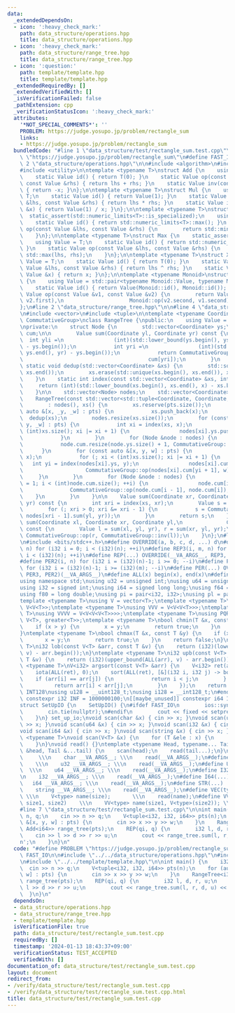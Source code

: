 ```yaml
---
data:
  _extendedDependsOn:
  - icon: ':heavy_check_mark:'
    path: data_structure/operations.hpp
    title: data_structure/operations.hpp
  - icon: ':heavy_check_mark:'
    path: data_structure/range_tree.hpp
    title: data_structure/range_tree.hpp
  - icon: ':question:'
    path: template/template.hpp
    title: template/template.hpp
  _extendedRequiredBy: []
  _extendedVerifiedWith: []
  _isVerificationFailed: false
  _pathExtension: cpp
  _verificationStatusIcon: ':heavy_check_mark:'
  attributes:
    '*NOT_SPECIAL_COMMENTS*': ''
    PROBLEM: https://judge.yosupo.jp/problem/rectangle_sum
    links:
    - https://judge.yosupo.jp/problem/rectangle_sum
  bundledCode: "#line 1 \"data_structure/test/rectangle_sum.test.cpp\"\n#define PROBLEM\
    \ \"https://judge.yosupo.jp/problem/rectangle_sum\"\n#define FAST_IO\n\n#line\
    \ 2 \"data_structure/operations.hpp\"\n\n#include <algorithm>\n#include <limits>\n\
    #include <utility>\n\ntemplate <typename T>\nstruct Add {\n    using Value = T;\n\
    \    static Value id() { return T(0); }\n    static Value op(const Value &lhs,\
    \ const Value &rhs) { return lhs + rhs; }\n    static Value inv(const Value &x)\
    \ { return -x; }\n};\n\ntemplate <typename T>\nstruct Mul {\n    using Value =\
    \ T;\n    static Value id() { return Value(1); }\n    static Value op(const Value\
    \ &lhs, const Value &rhs) { return lhs * rhs; }\n    static Value inv(const Value\
    \ &x) { return Value(1) / x; }\n};\n\ntemplate <typename T>\nstruct Min {\n  \
    \  static_assert(std::numeric_limits<T>::is_specialized);\n    using Value = T;\n\
    \    static Value id() { return std::numeric_limits<T>::max(); }\n    static Value\
    \ op(const Value &lhs, const Value &rhs) {\n        return std::min(lhs, rhs);\n\
    \    }\n};\n\ntemplate <typename T>\nstruct Max {\n    static_assert(std::numeric_limits<T>::is_specialized);\n\
    \    using Value = T;\n    static Value id() { return std::numeric_limits<Value>::min();\
    \ }\n    static Value op(const Value &lhs, const Value &rhs) {\n        return\
    \ std::max(lhs, rhs);\n    }\n};\n\ntemplate <typename T>\nstruct Xor {\n    using\
    \ Value = T;\n    static Value id() { return T(0); }\n    static Value op(const\
    \ Value &lhs, const Value &rhs) { return lhs ^ rhs; }\n    static Value inv(const\
    \ Value &x) { return x; }\n};\n\ntemplate <typename Monoid>\nstruct Reversible\
    \ {\n    using Value = std::pair<typename Monoid::Value, typename Monoid::Value>;\n\
    \    static Value id() { return Value(Monoid::id(), Monoid::id()); }\n    static\
    \ Value op(const Value &v1, const Value &v2) {\n        return Value(Monoid::op(v1.first,\
    \ v2.first),\n                     Monoid::op(v2.second, v1.second));\n    }\n\
    };\n#line 2 \"data_structure/range_tree.hpp\"\n\n#line 4 \"data_structure/range_tree.hpp\"\
    \n#include <vector>\n#include <tuple>\n\ntemplate <typename Coordinate, typename\
    \ CommutativeGroup>\nclass RangeTree {\npublic:\n    using Value = typename CommutativeGroup::Value;\n\
    \nprivate:\n    struct Node {\n        std::vector<Coordinate> ys;\n        std::vector<Value>\
    \ cum;\n\n        Value sum(Coordinate yl, Coordinate yr) const {\n          \
    \  int yli =\n                (int)(std::lower_bound(ys.begin(), ys.end(), yl)\
    \ - ys.begin());\n            int yri =\n                (int)(std::lower_bound(ys.begin(),\
    \ ys.end(), yr) - ys.begin());\n            return CommutativeGroup::op(CommutativeGroup::inv(cum[yli]),\n\
    \                                        cum[yri]);\n        }\n    };\n\n   \
    \ static void dedup(std::vector<Coordinate> &xs) {\n        std::sort(xs.begin(),\
    \ xs.end());\n        xs.erase(std::unique(xs.begin(), xs.end()), xs.end());\n\
    \    }\n    static int index(const std::vector<Coordinate> &xs, int x) {\n   \
    \     return (int)(std::lower_bound(xs.begin(), xs.end(), x) - xs.begin());\n\
    \    }\n\n    std::vector<Node> nodes;\n    std::vector<Coordinate> xs;\n\npublic:\n\
    \    RangeTree(const std::vector<std::tuple<Coordinate, Coordinate, Value>> &pts)\n\
    \        : nodes(), xs() {\n        xs.reserve(pts.size());\n        for (const\
    \ auto &[x, _y, _w] : pts) {\n            xs.push_back(x);\n        }\n      \
    \  dedup(xs);\n        nodes.resize(xs.size());\n        for (const auto &[x,\
    \ y, _w] : pts) {\n            int xi = index(xs, x);\n            for (; xi <\
    \ (int)xs.size(); xi |= xi + 1) {\n                nodes[xi].ys.push_back(y);\n\
    \            }\n        }\n        for (Node &node : nodes) {\n            dedup(node.ys);\n\
    \            node.cum.resize(node.ys.size() + 1, CommutativeGroup::id());\n  \
    \      }\n        for (const auto &[x, y, w] : pts) {\n            int xi = index(xs,\
    \ x);\n            for (; xi < (int)xs.size(); xi |= xi + 1) {\n             \
    \   int yi = index(nodes[xi].ys, y);\n                nodes[xi].cum[yi + 1] =\n\
    \                    CommutativeGroup::op(nodes[xi].cum[yi + 1], w);\n       \
    \     }\n        }\n        for (Node &node : nodes) {\n            for (int i\
    \ = 1; i < (int)node.cum.size(); ++i) {\n                node.cum[i] =\n     \
    \               CommutativeGroup::op(node.cum[i - 1], node.cum[i]);\n        \
    \    }\n        }\n    }\n\n    Value sum(Coordinate xr, Coordinate yl, Coordinate\
    \ yr) const {\n        int xri = index(xs, xr);\n        Value s = CommutativeGroup::id();\n\
    \        for (; xri > 0; xri &= xri - 1) {\n            s = CommutativeGroup::op(s,\
    \ nodes[xri - 1].sum(yl, yr));\n        }\n        return s;\n    }\n\n    Value\
    \ sum(Coordinate xl, Coordinate xr, Coordinate yl,\n              Coordinate yr)\
    \ const {\n        Value l = sum(xl, yl, yr), r = sum(xr, yl, yr);\n        return\
    \ CommutativeGroup::op(r, CommutativeGroup::inv(l));\n    }\n};\n#line 1 \"template/template.hpp\"\
    \n#include <bits/stdc++.h>\n#define OVERRIDE(a, b, c, d, ...) d\n#define REP2(i,\
    \ n) for (i32 i = 0; i < (i32)(n); ++i)\n#define REP3(i, m, n) for (i32 i = (i32)(m);\
    \ i < (i32)(n); ++i)\n#define REP(...) OVERRIDE(__VA_ARGS__, REP3, REP2)(__VA_ARGS__)\n\
    #define PER2(i, n) for (i32 i = (i32)(n)-1; i >= 0; --i)\n#define PER3(i, m, n)\
    \ for (i32 i = (i32)(n)-1; i >= (i32)(m); --i)\n#define PER(...) OVERRIDE(__VA_ARGS__,\
    \ PER3, PER2)(__VA_ARGS__)\n#define ALL(x) begin(x), end(x)\n#define LEN(x) (i32)(x.size())\n\
    using namespace std;\nusing u32 = unsigned int;\nusing u64 = unsigned long long;\n\
    using i32 = signed int;\nusing i64 = signed long long;\nusing f64 = double;\n\
    using f80 = long double;\nusing pi = pair<i32, i32>;\nusing pl = pair<i64, i64>;\n\
    template <typename T>\nusing V = vector<T>;\ntemplate <typename T>\nusing VV =\
    \ V<V<T>>;\ntemplate <typename T>\nusing VVV = V<V<V<T>>>;\ntemplate <typename\
    \ T>\nusing VVVV = V<V<V<V<T>>>>;\ntemplate <typename T>\nusing PQR = priority_queue<T,\
    \ V<T>, greater<T>>;\ntemplate <typename T>\nbool chmin(T &x, const T &y) {\n\
    \    if (x > y) {\n        x = y;\n        return true;\n    }\n    return false;\n\
    }\ntemplate <typename T>\nbool chmax(T &x, const T &y) {\n    if (x < y) {\n \
    \       x = y;\n        return true;\n    }\n    return false;\n}\ntemplate <typename\
    \ T>\ni32 lob(const V<T> &arr, const T &v) {\n    return (i32)(lower_bound(ALL(arr),\
    \ v) - arr.begin());\n}\ntemplate <typename T>\ni32 upb(const V<T> &arr, const\
    \ T &v) {\n    return (i32)(upper_bound(ALL(arr), v) - arr.begin());\n}\ntemplate\
    \ <typename T>\nV<i32> argsort(const V<T> &arr) {\n    V<i32> ret(arr.size());\n\
    \    iota(ALL(ret), 0);\n    sort(ALL(ret), [&](i32 i, i32 j) -> bool {\n    \
    \    if (arr[i] == arr[j]) {\n            return i < j;\n        } else {\n  \
    \          return arr[i] < arr[j];\n        }\n    });\n    return ret;\n}\n#ifdef\
    \ INT128\nusing u128 = __uint128_t;\nusing i128 = __int128_t;\n#endif\n[[maybe_unused]]\
    \ constexpr i32 INF = 1000000100;\n[[maybe_unused]] constexpr i64 INF64 = 3000000000000000100;\n\
    struct SetUpIO {\n    SetUpIO() {\n#ifdef FAST_IO\n        ios::sync_with_stdio(false);\n\
    \        cin.tie(nullptr);\n#endif\n        cout << fixed << setprecision(15);\n\
    \    }\n} set_up_io;\nvoid scan(char &x) { cin >> x; }\nvoid scan(u32 &x) { cin\
    \ >> x; }\nvoid scan(u64 &x) { cin >> x; }\nvoid scan(i32 &x) { cin >> x; }\n\
    void scan(i64 &x) { cin >> x; }\nvoid scan(string &x) { cin >> x; }\ntemplate\
    \ <typename T>\nvoid scan(V<T> &x) {\n    for (T &ele : x) {\n        scan(ele);\n\
    \    }\n}\nvoid read() {}\ntemplate <typename Head, typename... Tail>\nvoid read(Head\
    \ &head, Tail &...tail) {\n    scan(head);\n    read(tail...);\n}\n#define CHAR(...)\
    \     \\\n    char __VA_ARGS__; \\\n    read(__VA_ARGS__);\n#define U32(...) \
    \    \\\n    u32 __VA_ARGS__; \\\n    read(__VA_ARGS__);\n#define U64(...)   \
    \  \\\n    u64 __VA_ARGS__; \\\n    read(__VA_ARGS__);\n#define I32(...)     \\\
    \n    i32 __VA_ARGS__; \\\n    read(__VA_ARGS__);\n#define I64(...)     \\\n \
    \   i64 __VA_ARGS__; \\\n    read(__VA_ARGS__);\n#define STR(...)        \\\n\
    \    string __VA_ARGS__; \\\n    read(__VA_ARGS__);\n#define VEC(type, name, size)\
    \ \\\n    V<type> name(size);       \\\n    read(name);\n#define VVEC(type, name,\
    \ size1, size2)    \\\n    VV<type> name(size1, V<type>(size2)); \\\n    read(name);\n\
    #line 7 \"data_structure/test/rectangle_sum.test.cpp\"\n\nint main() {\n    i32\
    \ n, q;\n    cin >> n >> q;\n    V<tuple<i32, i32, i64>> pts(n);\n    for (auto\
    \ &[x, y, w] : pts) {\n        cin >> x >> y >> w;\n    }\n    RangeTree<i32,\
    \ Add<i64>> range_tree(pts);\n    REP(qi, q) {\n        i32 l, d, r, u;\n    \
    \    cin >> l >> d >> r >> u;\n        cout << range_tree.sum(l, r, d, u) << '\\\
    n';\n    }\n}\n"
  code: "#define PROBLEM \"https://judge.yosupo.jp/problem/rectangle_sum\"\n#define\
    \ FAST_IO\n\n#include \"../../data_structure/operations.hpp\"\n#include \"../../data_structure/range_tree.hpp\"\
    \n#include \"../../template/template.hpp\"\n\nint main() {\n    i32 n, q;\n  \
    \  cin >> n >> q;\n    V<tuple<i32, i32, i64>> pts(n);\n    for (auto &[x, y,\
    \ w] : pts) {\n        cin >> x >> y >> w;\n    }\n    RangeTree<i32, Add<i64>>\
    \ range_tree(pts);\n    REP(qi, q) {\n        i32 l, d, r, u;\n        cin >>\
    \ l >> d >> r >> u;\n        cout << range_tree.sum(l, r, d, u) << '\\n';\n  \
    \  }\n}\n"
  dependsOn:
  - data_structure/operations.hpp
  - data_structure/range_tree.hpp
  - template/template.hpp
  isVerificationFile: true
  path: data_structure/test/rectangle_sum.test.cpp
  requiredBy: []
  timestamp: '2024-01-13 18:43:37+09:00'
  verificationStatus: TEST_ACCEPTED
  verifiedWith: []
documentation_of: data_structure/test/rectangle_sum.test.cpp
layout: document
redirect_from:
- /verify/data_structure/test/rectangle_sum.test.cpp
- /verify/data_structure/test/rectangle_sum.test.cpp.html
title: data_structure/test/rectangle_sum.test.cpp
---
```

